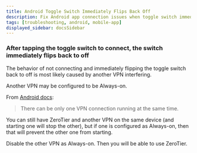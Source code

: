 ```yaml
---
title: Android Toggle Switch Immediately Flips Back Off
description: Fix Android app connection issues when toggle switch immediately returns to off position
tags: [troubleshooting, android, mobile-app]
displayed_sidebar: docsSidebar
---
```


### After tapping the toggle switch to connect, the switch immediately flips back to off

<!--
https://discuss.zerotier.com/t/android-app-will-not-toggle-network-on-shows-offline/16360

https://discuss.zerotier.com/t/cant-enable-the-network-cant-set-the-slider-to-the-right/17009
-->

The behavior of not connecting and immediately flipping the toggle switch back to off is most likely caused by another VPN interfering.

Another VPN may be configured to be Always-on.

From [Android docs](https://developer.android.com/reference/android/net/VpnService.html):

> There can be only one VPN connection running at the same time.

You can still have ZeroTier and another VPN on the same device (and starting one will stop the other), but if one is configured as Always-on, then that will prevent the other one from starting.

Disable the other VPN as Always-on. Then you will be able to use ZeroTier.
